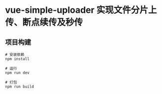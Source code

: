 # vue-simple-uploader 实现文件分片上传、断点续传及秒传

## 项目构建
```shell
# 安装依赖
npm install

# 运行
npm run dev

# 打包
npm run build
```

